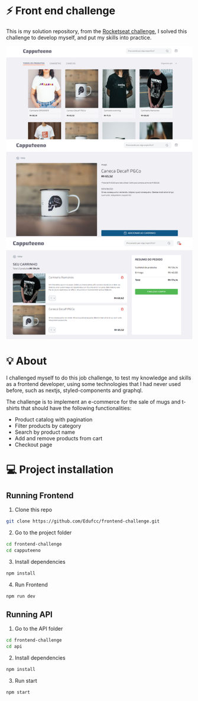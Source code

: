 # ⚡ Front end challenge

This is my solution repository, from the [Rocketseat challenge](https://github.com/Rocketseat/frontend-challenge), I solved this challenge to develop myself,
and put my skills into practice.

<img src="github/prototipo (1).png">

<img src="github/prototipo (2).png">

<img src="github/prototipo (3).png">

# 💡 About

I challenged myself to do this job challenge, to test my knowledge and skills as a frontend developer, 
using some technologies that I had never used before, such as nextjs, styled-components and graphql.

The challenge is to implement an e-commerce for the sale of mugs and t-shirts that should have the following functionalities:
 * Product catalog with pagination
 * Filter products by category
 * Search by product name
 * Add and remove products from cart
 * Checkout page

# 💻 Project installation

## Running Frontend
1. Clone this repo
```bash
git clone https://github.com/Edufcc/frontend-challenge.git
```

2. Go to the project folder
```bash
cd frontend-challenge
cd capputeeno
```

3. Install dependencies
```bash
npm install
```

4. Run Frontend
```bash
npm run dev
```

## Running API
1. Go to the API folder

```bash
cd frontend-challenge
cd api
```

2. Install dependencies
```bash
npm install
```

3. Run start
```bash
npm start
```
